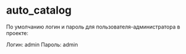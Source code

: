 # auto_catalog

По умолчанию логин и пароль для пользователя-администратора в проекте:

Логин: admin
Пароль: admin
